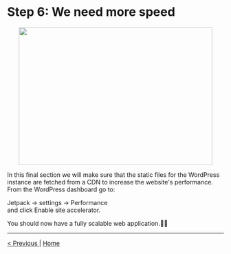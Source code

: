<h1>Step 6: We need more speed</h1>

<p align="center">
	<img src="https://i.imgur.com/JRyvlte.png" width="450px" height="320px"  />
</p>

<p>
In this final section we will make sure that the static files for the WordPress instance are fetched from a CDN to increase the website's performance.
<br />
From the WordPress dashboard go to:
<br />

Jetpack &#8594; settings &#8594; Performance
<br />
and click Enable site accelerator.
</p>

<p>
You should now have a fully scalable web application.👏👏
</p>

<hr />
<a href="load_balance.md">
&lt; Previous
</a>
|
<a href="../">Home</a>